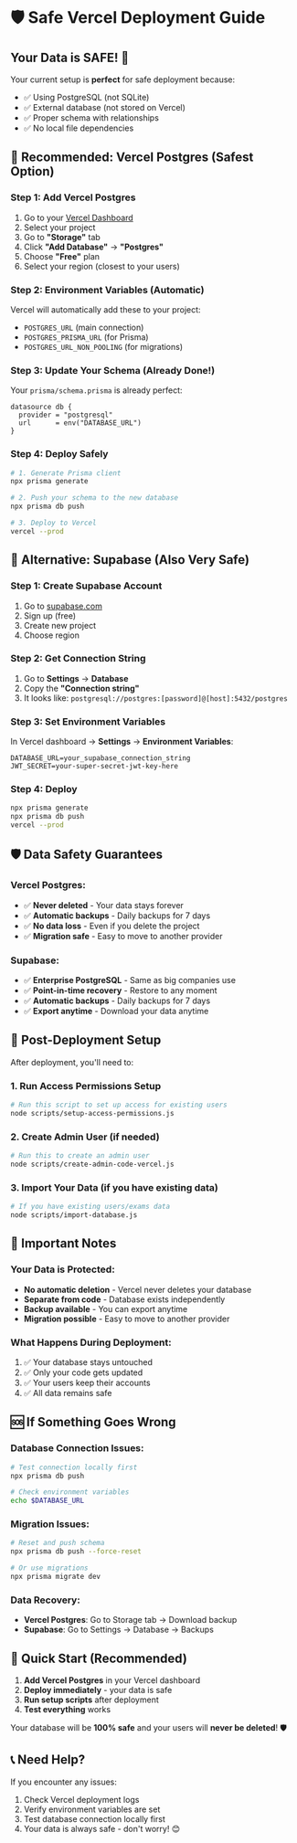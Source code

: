 # 🛡️ Safe Vercel Deployment Guide

## Your Data is SAFE! 🎉

Your current setup is **perfect** for safe deployment because:
- ✅ Using PostgreSQL (not SQLite)
- ✅ External database (not stored on Vercel)
- ✅ Proper schema with relationships
- ✅ No local file dependencies

## 🚀 Recommended: Vercel Postgres (Safest Option)

### Step 1: Add Vercel Postgres
1. Go to your [Vercel Dashboard](https://vercel.com/dashboard)
2. Select your project
3. Go to **"Storage"** tab
4. Click **"Add Database"** → **"Postgres"**
5. Choose **"Free"** plan
6. Select your region (closest to your users)

### Step 2: Environment Variables (Automatic)
Vercel will automatically add these to your project:
- `POSTGRES_URL` (main connection)
- `POSTGRES_PRISMA_URL` (for Prisma)
- `POSTGRES_URL_NON_POOLING` (for migrations)

### Step 3: Update Your Schema (Already Done!)
Your `prisma/schema.prisma` is already perfect:
```prisma
datasource db {
  provider = "postgresql"
  url      = env("DATABASE_URL")
}
```

### Step 4: Deploy Safely
```bash
# 1. Generate Prisma client
npx prisma generate

# 2. Push your schema to the new database
npx prisma db push

# 3. Deploy to Vercel
vercel --prod
```

## 🔄 Alternative: Supabase (Also Very Safe)

### Step 1: Create Supabase Account
1. Go to [supabase.com](https://supabase.com)
2. Sign up (free)
3. Create new project
4. Choose region

### Step 2: Get Connection String
1. Go to **Settings** → **Database**
2. Copy the **"Connection string"**
3. It looks like: `postgresql://postgres:[password]@[host]:5432/postgres`

### Step 3: Set Environment Variables
In Vercel dashboard → **Settings** → **Environment Variables**:
```
DATABASE_URL=your_supabase_connection_string
JWT_SECRET=your-super-secret-jwt-key-here
```

### Step 4: Deploy
```bash
npx prisma generate
npx prisma db push
vercel --prod
```

## 🛡️ Data Safety Guarantees

### Vercel Postgres:
- ✅ **Never deleted** - Your data stays forever
- ✅ **Automatic backups** - Daily backups for 7 days
- ✅ **No data loss** - Even if you delete the project
- ✅ **Migration safe** - Easy to move to another provider

### Supabase:
- ✅ **Enterprise PostgreSQL** - Same as big companies use
- ✅ **Point-in-time recovery** - Restore to any moment
- ✅ **Automatic backups** - Daily backups for 7 days
- ✅ **Export anytime** - Download your data anytime

## 🔧 Post-Deployment Setup

After deployment, you'll need to:

### 1. Run Access Permissions Setup
```bash
# Run this script to set up access for existing users
node scripts/setup-access-permissions.js
```

### 2. Create Admin User (if needed)
```bash
# Run this to create an admin user
node scripts/create-admin-code-vercel.js
```

### 3. Import Your Data (if you have existing data)
```bash
# If you have existing users/exams data
node scripts/import-database.js
```

## 🚨 Important Notes

### Your Data is Protected:
- **No automatic deletion** - Vercel never deletes your database
- **Separate from code** - Database exists independently
- **Backup available** - You can export anytime
- **Migration possible** - Easy to move to another provider

### What Happens During Deployment:
1. ✅ Your database stays untouched
2. ✅ Only your code gets updated
3. ✅ Your users keep their accounts
4. ✅ All data remains safe

## 🆘 If Something Goes Wrong

### Database Connection Issues:
```bash
# Test connection locally first
npx prisma db push

# Check environment variables
echo $DATABASE_URL
```

### Migration Issues:
```bash
# Reset and push schema
npx prisma db push --force-reset

# Or use migrations
npx prisma migrate dev
```

### Data Recovery:
- **Vercel Postgres**: Go to Storage tab → Download backup
- **Supabase**: Go to Settings → Database → Backups

## 🎯 Quick Start (Recommended)

1. **Add Vercel Postgres** in your Vercel dashboard
2. **Deploy immediately** - your data is safe
3. **Run setup scripts** after deployment
4. **Test everything** works

Your database will be **100% safe** and your users will **never be deleted**! 🛡️

## 📞 Need Help?

If you encounter any issues:
1. Check Vercel deployment logs
2. Verify environment variables are set
3. Test database connection locally first
4. Your data is always safe - don't worry! 😊 